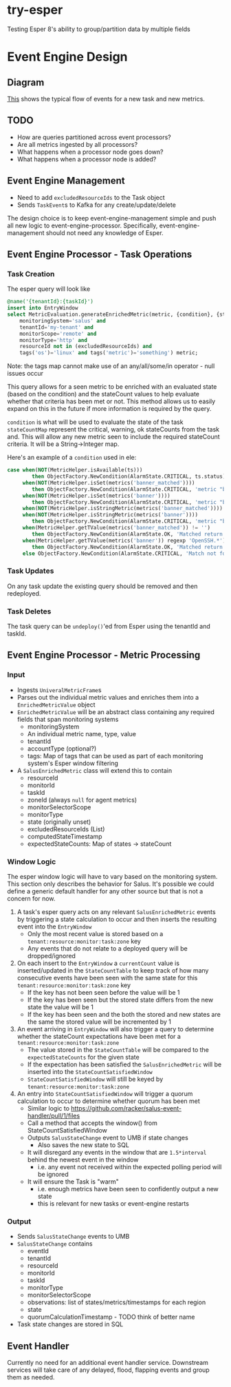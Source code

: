# try-esper
Testing Esper 8's ability to group/partition data by multiple fields

# Event Engine Design

## Diagram

[This](flow-diagram.puml) shows the typical flow of events for a new task and new metrics.

## TODO

- How are queries partitioned across event processors?
- Are all metrics ingested by all processors?
- What happens when a processor node goes down?
- What happens when a processor node is added?

## Event Engine Management

- Need to add `excludedResourceIds` to the Task object
- Sends `TaskEvent`s to Kafka for any create/update/delete

The design choice is to keep event-engine-management simple and push all new logic to event-engine-processor.  Specifically, event-engine-management should not need any knowledge of Esper.

## Event Engine Processor - Task Operations

### Task Creation

The esper query will look like

```sql
@name('{tenantId}:{taskId}')
insert into EntryWindow
select MetricEvaluation.generateEnrichedMetric(metric, {condition}, {stateCountMap}) from SalusEnrichedMetric(
    monitoringSystem='salus' and
    tenantId='my-tenant' and
    monitorScope='remote' and
    monitorType='http' and
    resourceId not in (excludedResourceIds) and
    tags('os')='linux' and tags('metric')='something') metric;
```
Note: the tags map cannot make use of an any/all/some/in operator - null issues occur

This query allows for a seen metric to be enriched with an evaluated state (based on the condition) and the stateCount values to help evaluate whether that criteria has been met or not.  This method allows us to easily expand on this in the future if more information is required by the query.

`condition` is what will be used to evaluate the state of the task
`stateCountMap` represent the critical, warning, ok stateCounts from the task and. This will allow any new metric seen to include the required stateCount criteria.  It will be a String->Integer map.

Here's an example of a `condition` used in ele:
```sql
case when(NOT(MetricHelper.isAvailable(ts)))
        then ObjectFactory.NewCondition(AlarmState.CRITICAL, ts.status)
     when(NOT(MetricHelper.isSet(metrics('banner_matched'))))
        then ObjectFactory.NewCondition(AlarmState.CRITICAL, 'metric "banner_matched" is not available')
     when(NOT(MetricHelper.isSet(metrics('banner'))))
        then ObjectFactory.NewCondition(AlarmState.CRITICAL, 'metric "banner" is not available')
     when(NOT(MetricHelper.isStringMetric(metrics('banner_matched')))) then ObjectFactory.NewCondition(AlarmState.CRITICAL, 'metric "banner_matched" is not string, but comparing it with a string value')
     when(NOT(MetricHelper.isStringMetric(metrics('banner'))))
        then ObjectFactory.NewCondition(AlarmState.CRITICAL, 'metric "banner" is not string, but comparing it with a string value')
     when(MetricHelper.getTValue(metrics('banner_matched')) != '')
        then ObjectFactory.NewCondition(AlarmState.OK, 'Matched return statement on line 3')
     when(MetricHelper.getTValue(metrics('banner')) regexp 'OpenSSH.*')
        then ObjectFactory.NewCondition(AlarmState.OK, 'Matched return statement on line 9')
     else ObjectFactory.NewCondition(AlarmState.CRITICAL, 'Match not found.') end)
```

### Task Updates
On any task update the existing query should be removed and then redeployed.

### Task Deletes
The task query can be `undeploy()`'ed from Esper using the tenantId and taskId.


## Event Engine Processor - Metric Processing

### Input

- Ingests `UniveralMetricFrame`s
- Parses out the individual metric values and enriches them into a `EnrichedMetricValue` object
- `EnrichedMetricValue` will be an abstract class containing any required fields that span monitoring systems
    - monitoringSystem
    - An individual metric name, type, value
    - tenantId
    - accountType (optional?)
    - tags: Map of tags that can be used as part of each monitoring system's Esper window filtering
- A `SalusEnrichedMetric` class will extend this to contain
    - resourceId
    - monitorId
    - taskId
    - zoneId (always `null` for agent metrics)
    - monitorSelectorScope
    - monitorType
    - state (originally unset)
    - excludedResourceIds (List)
    - computedStateTimestamp
    - expectedStateCounts: Map of states -> stateCount

### Window Logic

The esper window logic will have to vary based on the monitoring system.  This section only describes the behavior for Salus.  It's possible we could define a generic default handler for any other source but that is not a concern for now.

1. A task's esper query acts on any relevant `SalusEnrichedMetric` events by triggering a state calculation to occur and then inserts the resulting event into the `EntryWindow`
    - Only the most recent value is stored based on a `tenant:resource:monitor:task:zone` key
    - Any events that do not relate to a deployed query will be dropped/ignored
1. On each insert to the `EntryWindow` a `currentCount` value is inserted/updated in the `StateCountTable` to keep track of how many consecutive events have been seen with the same state for this `tenant:resource:monitor:task:zone` key
    - If the key has not been seen before the value will be 1
    - If the key has been seen but the stored state differs from the new state the value will be 1
    - If the key has been seen and the both the stored and new states are the same the stored value will be incremented by 1
1. An event arriving in `EntryWindow` will also trigger a query to determine whether the stateCount expectations have been met for a `tenant:resource:monitor:task:zone`
    - The value stored in the `StateCountTable` will be compared to the `expectedStateCounts` for the given state
    - If the expectation has been satisfied the `SalusEnrichedMetric` will be inserted into the `StateCountSatisfiedWindow`
    - `StateCountSatisfiedWindow` will still be keyed by `tenant:resource:monitor:task:zone`
1. An entry into `StateCountSatisfiedWindow` will trigger a quorum calculation to occur to determine whether quorum has been met
    - Similar logic to https://github.com/racker/salus-event-handler/pull/1/files
    - Call a method that accepts the window() from StateCountSatisfiedWindow
    - Outputs `SalusStateChange` event to UMB if state changes
        - Also saves the new state to SQL
    - It will disregard any events in the window that are `1.5*interval` behind the newest event in the window
        - i.e. any event not received within the expected polling period will be ignored
    - It will ensure the Task is "warm"
        - i.e. enough metrics have been seen to confidently output a new state
        - this is relevant for new tasks or event-engine restarts

### Output
- Sends `SalusStateChange` events to UMB
- `SalusStateChange` contains
    - eventId
    - tenantId
    - resourceId
    - monitorId
    - taskId
    - monitorType
    - monitorSelectorScope
    - observations: list of states/metrics/timestamps for each region
    - state
    - quorumCalculationTimestamp - TODO think of better name
- Task state changes are stored in SQL

## Event Handler
Currently no need for an additional event handler service.  Downstream services will take care of any delayed, flood, flapping events and group them as needed.
